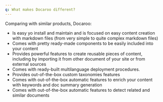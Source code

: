 ```yaml
---
q: What makes Docaroo different?
---
```


Comparing with similar products, Docaroo:
- Is easy yo install and maintain and is focused on easy content creation with markdown files (from very simple to quite complex markdown files)
- Comes with pretty ready-made components to be easily included into your content
- Provides powerful features to create reusable pieces of content, including by importing it from other document of your site or from external sources 
- Comes with ready-built multilanguage deployment procedures.
- Provides out-of-the-box custom taxonomies features
- Comes with out-of-the-box automatic features to enrich your content with keywords and doc summary generation
- Comes with out-of-the-box automatic features to detect related and similar documents
